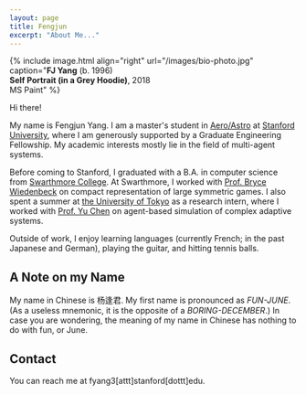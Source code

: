```yaml
---
layout: page
title: Fengjun
excerpt: "About Me..."
---
```


{% include image.html
align="right"
url="/images/bio-photo.jpg"
caption="<b>FJ Yang</b> (b. 1996)<br/><b>Self Portrait (in a Grey Hoodie)</b>, 2018<br/>MS Paint"
%}

Hi there!

My name is Fengjun Yang. I am a master's student in
[Aero/Astro](https://aa.stanford.edu/) at [Stanford
University](https://www.stanford.edu/), where I am generously supported by a
Graduate Engineering Fellowship. My academic interests mostly lie in the field
of multi-agent systems. 

Before coming to Stanford, I graduated with a B.A. in computer science from
[Swarthmore College](https://www.swarthmore.edu). At Swarthmore, I worked with
[Prof. Bryce Wiedenbeck](https://www.cs.swarthmore.edu/~bryce/) on compact
representation of large symmetric games.  I also spent a summer at [the
University of Tokyo](https://www.u-tokyo.ac.jp/en/) as a research intern, where
I worked with [Prof. Yu
Chen](http://www.k.u-tokyo.ac.jp/pros-e/person/yu_chen/yu_chen.htm) on
agent-based simulation of complex adaptive systems.

Outside of work, I enjoy learning languages (currently French; in the past
Japanese and German), playing the guitar, and hitting tennis balls.

## A Note on my Name
My name in Chinese is 杨逢君. My first name is pronounced as
*FUN-JUNE*. (As a useless mnemonic, it is the opposite of a *BORING-DECEMBER*.)
In case you are wondering, the meaning of my name in Chinese has nothing to do
with fun, or June.

## Contact
You can reach me at fyang3[attt]stanford[dottt]edu.
